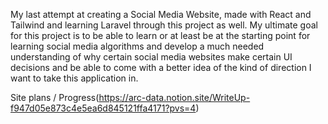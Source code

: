 My last attempt at creating a Social Media Website, made with React and Tailwind and learning Laravel through this project as well. My ultimate goal for this project is to be able
to learn or at least be at the starting point for learning social media algorithms and develop a much needed understanding of why certain social media websites make certain UI decisions
and be able to come with a better idea of the kind of direction I want to take this application in.

Site plans / Progress(https://arc-data.notion.site/WriteUp-f947d05e873c4e5ea6d845121ffa4171?pvs=4)

